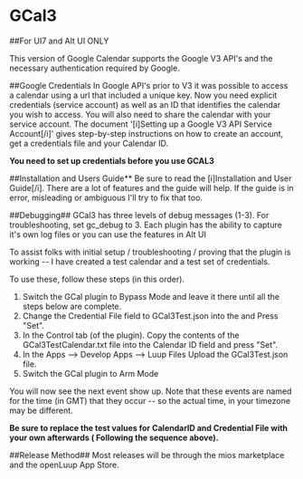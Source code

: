 # GCal3
##For UI7 and Alt UI ONLY

This version of Google Calendar supports the Google V3 API's and the necessary authentication required by Google.

##Google Credentials
In Google API's prior to V3 it was possible to access a calendar using a url that included a unique key.
Now you need explicit credentials (service account) as well as an ID that identifies the calendar you wish to access.
You will also need to share the calendar with your service account.
The document '[i]Setting up a Google V3 API Service Account[/i]' gives step-by-step instructions on how to create an account, get a credentials file and your Calendar ID.

**You need to set up credentials before you use GCAL3**

##Installation and Users Guide**
Be sure to read the [i]Installation and User Guide[/i].
There are a lot of features and the guide will help.  If the guide is in error, misleading or ambiguous
I'll try to fix that too.

##Debugging##
GCal3 has three levels of debug messages (1-3).   For troubleshooting, set gc_debug to 3.
Each plugin has the ability to capture it's own log files or you can use the features in Alt UI

To assist folks with initial setup / troubleshooting / proving that the plugin is working -- I have created a test calendar and a test set of credentials.

To use these, follow these steps (in this order).
1. Switch the GCal plugin to Bypass Mode and leave it there until all the steps below are complete.
2. Change the Credential File field to GCal3Test.json into the and Press "Set".
3.  In the Control tab (of the plugin).  Copy the contents of the GCal3TestCalendar.txt file into the Calendar ID field and press "Set".
4.  In the Apps --> Develop Apps --> Luup Files  Upload the GCal3Test.json file.
5. Switch the GCal plugin to Arm Mode

You will now see the next event show up.  Note that these events are named for the time (in GMT) that they occur -- so the actual time, in your timezone may be different.

**Be sure to replace the test values for CalendarID and Credential File with your own afterwards ( Following the sequence above).**

##Release Method##
Most releases will be through the mios marketplace and the openLuup App Store.
